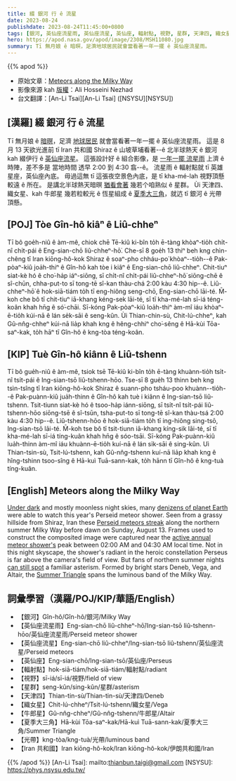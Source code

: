 ```yaml
---
title: 綴 銀河 行 ê 流星
date: 2023-08-24
publishdate: 2023-08-24T11:45:00+0800
tags: [銀河, 英仙座流星雨, 英仙座流星, 英仙座, 輻射點, 視野, 星群, 天津四, 織女星, 牛郎星, 夏季大三角, 光帶, Iran 共和國]
hero: https://apod.nasa.gov/apod/image/2308/MSH11080.jpg
summary: Tī 無月娘 ê 暗暝，足濟地球居民就會當看著一年一擺 ê 英仙座流星雨。
---
```


{{% apod %}}

- 原始文章：[Meteors along the Milky Way](https://apod.nasa.gov/apod/ap230824.html)
- 影像來源 kah [版權][copyright]：Ali Hosseini Nezhad
- 台文翻譯：[An-Li Tsai][An-Li Tsai] ([NSYSU][NSYSU])

## [漢羅] 綴 銀河 行 ê 流星
Tī 無月娘 ê [暗暝][Under dark]，足濟 [地球居民][denizens of planet Earth] 就會當看著一年一擺 ê 英仙座流星雨。
這是 8 月 13 天欲光進前 tī Iran 共和國 Shiraz ê 山坡草埔看著--ê 北半球熱天 ê 銀河 kah 綴伊行 ê [英仙座流星][Perseid meteors streak]。
這張設計好 ê 組合影像，是 [一年一擺 流星雨][active annual meteor shower's] 上濟 ê 時陣，差不多是 當地時間 透早 2:00 到 4:30 翕--ê。
流星雨 ê 輻射點就 tī 英雄星座，英仙座內底。
毋過這無 tī 這張夜空景色內底，是 tī kha-mé-lah 視野頂懸較遠 ê 所在。
是講北半球熱天暗暝 [猶看會著][can still spot] 幾若个咱熟似 ê 星群。
Ùi 天津四、織女星、kah 牛郎星 幾若粒較光 ê 恆星組成 ê [夏季大三角][Summer Triangle]，就迒 tī 銀河 ê 光帶 頂懸。

## [POJ] Tòe Gîn-hô kiâⁿ ê Liû-chheⁿ
Tī bô goe̍h-niû ê àm-mê, chiok chē Tē-kiû ki-bîn to̍h ē-tàng khòaⁿ-tio̍h chi̍t-nî chi̍t-pái ê Eng-sian-chō liû-chheⁿ-hō͘.
Che-sī 8 goe̍h 13 thiⁿ beh kng chìn-chêng tī Iran kiōng-hô-kok Shiraz ê soaⁿ-pho chháu-po͘ khòaⁿ--tio̍h--ê Pak-pòaⁿ-kiû joa̍h-thiⁿ ê Gîn-hô kah tòe i kiâⁿ ê Eng-sian-chō liû-chheⁿ.
Chit-tiuⁿ siat-kè hó ê cho͘-ha̍p iáⁿ-siōng, sī chi̍t-nî chi̍t-pái liû-chheⁿ-hō͘ siōng-chē ê sî-chūn, chha-put-to sī tong-tē sî-kan thàu-chá 2:00 kàu 4:30 hip--ê.
Liû-chheⁿ-hō͘ ê hok-siā-tiám to̍h tī eng-hiông seng-chō, Eng-sian-chō lāi-té.
M̄-koh che bô tī chit-tiuⁿ iā-khang kéng-sek lāi-té, sī tī kha-mé-lah sī-iá téng-koân khah hn̄g ê só͘-chāi.
Sī-kóng Pak-pòaⁿ-kiû loa̍h-thiⁿ àm-mî iáu khòaⁿ-ē-tio̍h kúi-nā ê lán se̍k-sāi ê seng-kûn.
Ùi Thian-chin-sù, Chit-lú-chheⁿ, kah Gû-nn̂g-chheⁿ kúi-nā lia̍p khah kng ê hêng-chhiⁿ cho͘-sêng ê Hā-kùi Tōa-saⁿ-kak, to̍h hāⁿ tī Gîn-hô ê kng-tòa téng-koân.

## [KIP] Tuè Gîn-hô kiânn ê Liû-tshenn
Tī bô gue̍h-niû ê àm-mê, tsiok tsē Tē-kiû ki-bîn to̍h ē-tàng khuànn-tio̍h tsi̍t-nî tsi̍t-pái ê Ing-sian-tsō liû-tshenn-hōo.
Tse-sī 8 gue̍h 13 thinn beh kng tsìn-tsîng tī Iran kiōng-hô-kok Shiraz ê suann-pho tsháu-poo khuànn--tio̍h--ê Pak-puànn-kiû jua̍h-thinn ê Gîn-hô kah tuè i kiânn ê Ing-sian-tsō liû-tshenn.
Tsit-tiunn siat-kè hó ê tsoo-ha̍p iánn-siōng, sī tsi̍t-nî tsi̍t-pái liû-tshenn-hōo siōng-tsē ê sî-tsūn, tsha-put-to sī tong-tē sî-kan thàu-tsá 2:00 kàu 4:30 hip--ê.
Liû-tshenn-hōo ê hok-siā-tiám to̍h tī ing-hiông sing-tsō, Ing-sian-tsō lāi-té.
M̄-koh tse bô tī tsit-tiunn iā-khang kíng-sik lāi-té, sī tī kha-mé-lah sī-iá tíng-kuân khah hn̄g ê sóo-tsāi.
Sī-kóng Pak-puànn-kiû lua̍h-thinn àm-mî iáu khuànn-ē-tio̍h kuí-nā ê lán si̍k-sāi ê sing-kûn.
Uì Thian-tsin-sù, Tsit-lú-tshenn, kah Gû-nn̂g-tshenn kuí-nā lia̍p khah kng ê hîng-tshinn tsoo-sîng ê Hā-kuì Tuā-sann-kak, to̍h hānn tī Gîn-hô ê kng-tuà tíng-kuân.

## [English] Meteors along the Milky Way
[Under dark][Under dark] and mostly moonless night skies, many [denizens of planet Earth][denizens of planet Earth] were able to watch this year's Perseid meteor shower.
Seen from a grassy hillside from Shiraz, Iran these [Perseid meteors streak][Perseid meteors streak] along the northern summer Milky Way before dawn on Sunday, August 13.
Frames used to construct the composited image were captured near the [active annual meteor shower's][active annual meteor shower's] peak between 02:00 AM and 04:30 AM local time.
Not in this night skyscape, the shower's radiant in the heroic constellation Perseus is far above the camera's field of view.
But fans of northern summer nights [can still spot][can still spot] a familiar asterism.
Formed by bright stars Deneb, Vega, and Altair, the [Summer Triangle][Summer Triangle] spans the luminous band of the Milky Way.

## 詞彙學習（漢羅/POJ/KIP/華語/English）
- 【銀河】Gîn-hô/Gîn-hô/銀河/Milky Way
- 【英仙座流星雨】Eng-sian-chō liû-chheⁿ-hō͘/Ing-sian-tsō liû-tshenn-hōo/英仙座流星雨/Perseid meteor shower
- 【英仙座流星】Eng-sian-chō liû-chheⁿ/Ing-sian-tsō liû-tshenn/英仙座流星/Perseid meteors
- 【英仙座】Eng-sian-chō/Ing-sian-tsō/英仙座/Perseus
- 【輻射點】hok-siā-tiám/hok-siā-tiám/輻射點/radiant
- 【視野】sī-iá/sī-iá/視野/field of view
- 【星群】seng-kûn/sing-kûn/星群/asterism
- 【天津四】Thian-tin-sù/Thian-tin-sù/天津四/Deneb
- 【織女星】Chit-lú-chheⁿ/Tsit-lú-tshenn/織女星/Vega
- 【牛郎星】Gû-nn̂g-chheⁿ/Gû-nn̂g-tshenn/牛郎星/Altair
- 【夏季大三角】Hā-kùi Tōa-saⁿ-kak/Hā-kuì Tuā-sann-kak/夏季大三角/Summer Triangle
- 【光帶】kng-tòa/kng-tuà/光帶/luminous band
- 【Iran 共和國】Iran kiōng-hô-kok/Iran kiōng-hô-kok/伊朗共和國/Iran

{{% /apod %}}
[An-Li Tsai]: mailto:thianbun.taigi@gmail.com
[NSYSU]: https://phys.nsysu.edu.tw/

[copyright]: https://apod.nasa.gov/apod/fap/lib/about_apod.html#srapply
[License]: https://creativecommons.org/licenses/by/2.0/

[Under dark]:https://apod.nasa.gov/apod/ap130810.html
[denizens of planet Earth]:https://apod.nasa.gov/apod/ap190815.html
[Perseid meteors streak]:https://www.facebook.com/media/set/?set=a.278469731548278&type=3
[active annual meteor shower's]:https://solarsystem.nasa.gov/asteroids-comets-and-meteors/meteors-and-meteorites/perseids/in-depth/
[can still spot]:https://apod.nasa.gov/apod/image/2308/MSH21080.jpg
[Summer Triangle]:https://apod.nasa.gov/apod/ap150627.html
